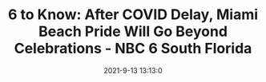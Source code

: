 ---
"title": "6 to Know: After COVID Delay, Miami Beach Pride Will Go Beyond Celebrations - NBC 6 South Florida"
"date": "2021-9-13 13:13:0"
"feed_name": "GOOGLENEWS"
"feed_website": "https://news.google.com/search?q=drilling%2Bincident&hl=en-US&gl=US&ceid=US:en"
"feed_rss": "https://news.google.com/rss/search?q=drilling%2Bincident&hl=en-US&gl=US&ceid=US:en"
"link": "https://www.nbcmiami.com/news/local/6-to-know-top-stories-of-the-day-15/2549249/"
"file": "_posts/-6608641382e38452d4d9ebae07ca6a5e95d08081.md"
"accident": "0"
"drilling": "0"
---